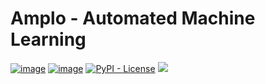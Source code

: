 # Amplo - Automated Machine Learning
[![image](https://img.shields.io/pypi/v/amplo.svg)](https://pypi.python.org/pypi/amplo)
[![image](https://travis-ci.com/nielsuit227/AutoML.svg?token=CnXXBmk9Wj2AwwF6svhz&branch=main)](https://travis-ci.com/nielsuit227/AutoML.svg?token=CnXXBmk9Wj2AwwF6svhz&branch=main)
[![PyPI - License](https://img.shields.io/pypi/l/virtualenv?style=flat-square)](https://opensource.org/licenses/MIT)
[![](https://img.shields.io/badge/python-%3E%3D3.6%2C%3C4.0-blue)](https://pypi.org/project/amplo/)


